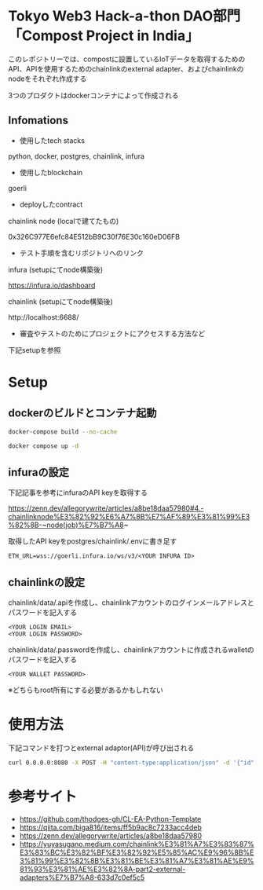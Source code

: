 # Tokyo Web3 Hack-a-thon DAO部門 「Compost Project in India」

このレポジトリーでは、compostに設置しているIoTデータを取得するためのAPI、APIを使用するためのchainlinkのexternal adapter、およびchainlinkのnodeをそれぞれ作成する

3つのプロダクトはdockerコンテナによって作成される

## Infomations

- 使用したtech stacks

 python, docker, postgres, chainlink, infura

- 使用したblockchain

goerli

- deployしたcontract

chainlink node (localで建てたもの)

0x326C977E6efc84E512bB9C30f76E30c160eD06FB

- テスト手順を含むリポジトリへのリンク

infura (setupにてnode構築後)

https://infura.io/dashboard

chainlink (setupにてnode構築後)

http://localhost:6688/

- 審査やテストのためにプロジェクトにアクセスする方法など

下記setupを参照


# Setup

## dockerのビルドとコンテナ起動

```bash
docker-compose build --no-cache
```

```bash
docker compose up -d
```

## infuraの設定

下記記事を参考にinfuraのAPI keyを取得する

https://zenn.dev/allegorywrite/articles/a8be18daa57980#4.-chainlinknode%E3%82%92%E6%A7%8B%E7%AF%89%E3%81%99%E3%82%8B-~node(job)%E7%B7%A8~

取得したAPI keyをpostgres/chainlink/.envに書き足す

```
ETH_URL=wss://goerli.infura.io/ws/v3/<YOUR INFURA ID>
```


## chainlinkの設定

chainlink/data/.apiを作成し、chainlinkアカウントのログインメールアドレスとパスワードを記入する

```
<YOUR LOGIN EMAIL>
<YOUR LOGIN PASSWORD>
```

chainlink/data/.passwordを作成し、chainlinkアカウントに作成されるwalletのパスワードを記入する

```
<YOUR WALLET PASSWORD>
```

※どちらもroot所有にする必要があるかもしれない

# 使用方法

下記コマンドを打つとexternal adaptor(API)が呼び出される

```bash
curl 0.0.0.0:8080 -X POST -H "content-type:application/json" -d '{"id": 2, "data": {"key": ""}}' 
```

# 参考サイト

- https://github.com/thodges-gh/CL-EA-Python-Template
- https://qiita.com/biga816/items/ff5b9ac8c7233acc4deb
- https://zenn.dev/allegorywrite/articles/a8be18daa57980
- https://yuyasugano.medium.com/chainlink%E3%81%A7%E3%83%87%E3%83%BC%E3%82%BF%E3%82%92%E5%85%AC%E9%96%8B%E3%81%99%E3%82%8B%E3%81%BE%E3%81%A7%E3%81%AE%E9%81%93%E3%81%AE%E3%82%8A-part2-external-adapters%E7%B7%A8-633d7c0ef5c5
